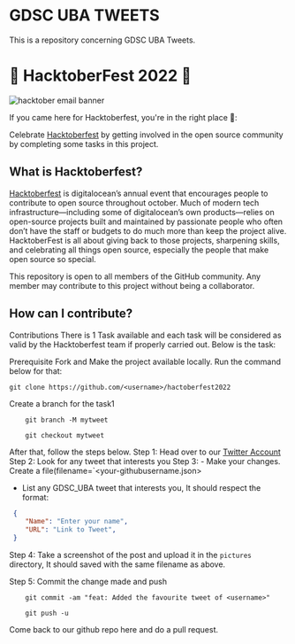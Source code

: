 # GDSC UBA TWEETS
This is a repository concerning GDSC UBA Tweets.

# 🎃 HacktoberFest 2022 🎃
![hacktober email banner](https://i.ibb.co/0qG1XtZ/Email-Banners-Dark.png)

If you came here for Hacktoberfest, you're in the right place 🦇️:

Celebrate [Hacktoberfest](https://hacktoberfest.com/) by getting involved in the open source community by completing some tasks in this project.

## What is Hacktoberfest?

[Hacktoberfest](https://hacktoberfest.com/) is digitalocean’s annual event that encourages people to contribute to open source throughout october. Much of modern tech infrastructure—including some of digitalocean’s own products—relies on open-source projects built and maintained by passionate people who often don’t have the staff or budgets to do much more than keep the project alive. HacktoberFest is all about giving back to those projects, sharpening skills, and celebrating all things open source, especially the people that make open source so special.


This repository is open to all members of the GitHub community. Any member may contribute to this project without being a collaborator.

## How can I contribute?

Contributions
There is 1 Task available and each task will be considered as valid by the Hacktoberfest team if properly carried out. Below is the task:

Prerequisite Fork and Make the project available locally. Run the command below for that:

    git clone https://github.com/<username>/hactoberfest2022
Create a branch for the task1
```
    git branch -M mytweet

    git checkout mytweet
```
After that, follow the steps below.
Step 1: Head over to our [Twitter Account](https://www.twitter.com/gdsc_uba)
Step 2: Look for any tweet that interests you
Step 3: - Make your changes. Create a file(filename=`<your-githubusername.json>
- List any GDSC_UBA tweet that interests you, It should respect the format:
```json
 {
    "Name": "Enter your name",
    "URL": "Link to Tweet",
 }
 ```
Step 4: Take a screenshot of the post and upload it in the `pictures` directory, It should saved with the same filename as above.

Step 5: Commit the change made and push
```
    git commit -am "feat: Added the favourite tweet of <username>"

    git push -u
```
Come back to our github repo here and do a pull request.

